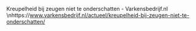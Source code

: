 Kreupelheid bij zeugen niet te onderschatten - Varkensbedrijf.nl \nhttps://www.varkensbedrijf.nl/actueel/kreupelheid-bij-zeugen-niet-te-onderschatten/
